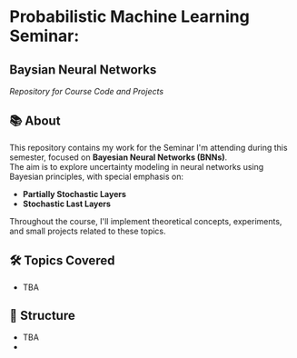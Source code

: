# Probabilistic Machine Learning Seminar: 
## Baysian Neural Networks
_Repository for Course Code and Projects_

## 📚 About
This repository contains my work for the Seminar I'm attending during this semester, focused on **Bayesian Neural Networks (BNNs)**.  
The aim is to explore uncertainty modeling in neural networks using Bayesian principles, with special emphasis on:
- **Partially Stochastic Layers**  
- **Stochastic Last Layers**

Throughout the course, I'll implement theoretical concepts, experiments, and small projects related to these topics.

## 🛠️ Topics Covered
- TBA

## 📂 Structure
- TBA
- 
